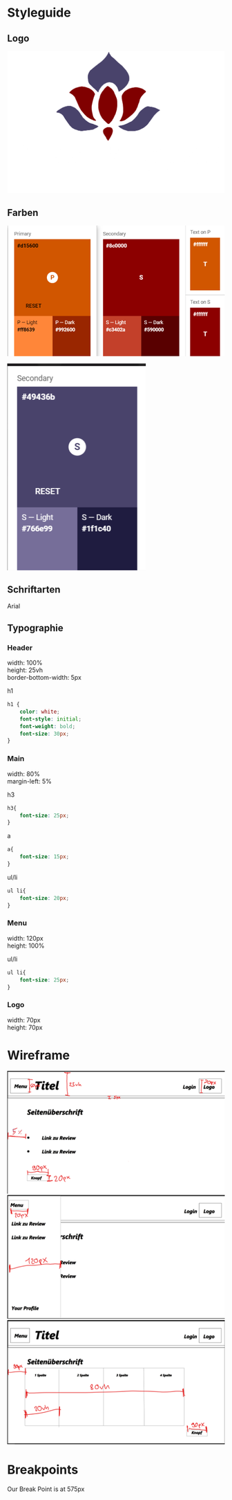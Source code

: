 # Styleguide

## Logo
![](../img/logo.png)

## Farben 

![img_1.png](img_1.png)

![img_2.png](img_2.png)

## Schriftarten

Arial

## Typographie

### Header

width:  100%  
height: 25vh  
border-bottom-width: 5px  

h1 

```css
h1 {
    color: white;
    font-style: initial;
    font-weight: bold;
    font-size: 30px;
}
```

### Main

width: 80%  
margin-left: 5%

h3 

```css
h3{
    font-size: 25px;
}
```

a

```css
a{
    font-size: 15px;
}
```

ul/li

```css
ul li{
    font-size: 20px;
}
```

### Menu

width:  120px    
height: 100%  


ul/li

```css
ul li{
    font-size: 25px;
}
```

### Logo

width: 70px  
height: 70px


# Wireframe

![img_3.png](img_3.png)
![img_4.png](img_4.png)
![img_5.png](img_5.png)

# Breakpoints

Our Break Point is at 575px